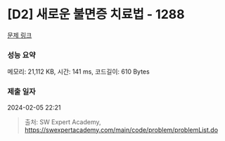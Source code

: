 # [D2] 새로운 불면증 치료법 - 1288 

[문제 링크](https://swexpertacademy.com/main/code/problem/problemDetail.do?contestProbId=AV18_yw6I9MCFAZN) 

### 성능 요약

메모리: 21,112 KB, 시간: 141 ms, 코드길이: 610 Bytes

### 제출 일자

2024-02-05 22:21



> 출처: SW Expert Academy, https://swexpertacademy.com/main/code/problem/problemList.do